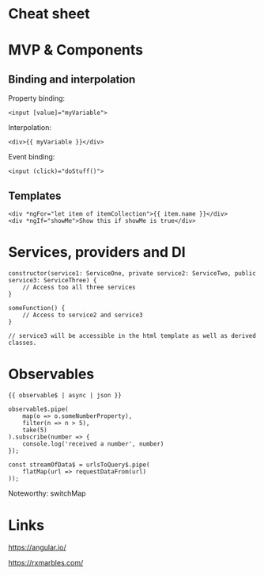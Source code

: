 # Cheat sheet

# MVP & Components

## Binding and interpolation
Property binding:
```
<input [value]="myVariable">
```

Interpolation:
```
<div>{{ myVariable }}</div>
```

Event binding:
```
<input (click)="doStuff()">
```

## Templates
```
<div *ngFor="let item of itemCollection">{{ item.name }}</div>
<div *ngIf="showMe">Show this if showMe is true</div>
```

# Services, providers and DI

```
constructor(service1: ServiceOne, private service2: ServiceTwo, public service3: ServiceThree) {
    // Access too all three services
}

someFunction() {
    // Access to service2 and service3
}

// service3 will be accessible in the html template as well as derived classes.
```

# Observables

```
{{ observable$ | async | json }}

observable$.pipe(
    map(o => o.someNumberProperty),
    filter(n => n > 5),
    take(5)
).subscribe(number => {
    console.log('received a number', number)
});

const streamOfData$ = urlsToQuery$.pipe(
    flatMap(url => requestDataFrom(url)
));
```
Noteworthy: switchMap


# Links
https://angular.io/

https://rxmarbles.com/


